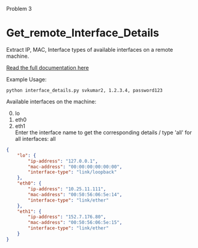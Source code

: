 Problem 3

# Get_remote_Interface_Details
Extract IP, MAC, Interface types of available interfaces on a remote machine.

[Read the full documentation here](https://sharathkv.github.io/Get_Network_Interface_details/)

Example Usage:  

`python interface_details.py svkumar2, 1.2.3.4, password123`  

Available interfaces on the machine:  

0) lo  
1) eth0  
2) eth1  
Enter the interface name to get the corresponding details / type 'all' for all interfaces: all  
```json output
{
    "lo": {
        "ip-address": "127.0.0.1",
        "mac-address": "00:00:00:00:00:00",
        "interface-type": "link/loopback"
    },
    "eth0": {
        "ip-address": "10.25.11.111",
        "mac-address": "00:50:56:06:5e:14",
        "interface-type": "link/ether"
    },
    "eth1": {
        "ip-address": "152.7.176.80",
        "mac-address": "00:50:56:06:5e:15",
        "interface-type": "link/ether"
    }
}  
```
